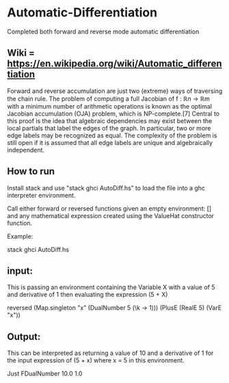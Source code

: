 # Automatic-Differentiation
Completed both forward and reverse mode automatic differentiation

## Wiki = https://en.wikipedia.org/wiki/Automatic_differentiation

Forward and reverse accumulation are just two (extreme) ways of traversing the chain rule. The problem of computing a full Jacobian of f : ℝn → ℝm with a minimum number of arithmetic operations is known as the optimal Jacobian accumulation (OJA) problem, which is NP-complete.[7] Central to this proof is the idea that algebraic dependencies may exist between the local partials that label the edges of the graph. In particular, two or more edge labels may be recognized as equal. The complexity of the problem is still open if it is assumed that all edge labels are unique and algebraically independent.

## How to run
Install stack and use "stack ghci AutoDiff.hs” to load the file into a ghc interpreter environment.

Call either forward or reversed functions given an empty environment: [] and any mathematical expression created using the ValueHat constructor function.

Example:

stack ghci AutoDiff.hs

## input:
This is passing an environment containing the Variable X with a value of 5 and derivative of 1 then evaluating the expression (5 + X)

  reversed (Map.singleton "x" (DualNumber 5 (\k -> 1))) (PlusE (RealE 5) (VarE "x"))



## Output:
This can be interpreted as returning a value of 10 and a derivative of 1 for the input expression of (5 + x) where x = 5 in this environment.

  Just FDualNumber 10.0 1.0


